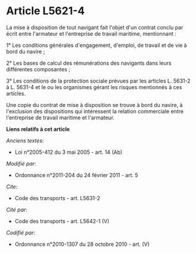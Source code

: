 # Article L5621-4

La mise à disposition de tout navigant fait l'objet d'un contrat conclu par écrit entre l'armateur et l'entreprise de travail
maritime, mentionnant : 

1° Les conditions générales d'engagement, d'emploi, de travail et de vie à bord du navire ; 

2° Les bases de calcul des rémunérations des navigants dans leurs différentes composantes ; 

3° Les conditions de la protection sociale prévues par les articles L. 5631-2 à L. 5631-4 et le ou les organismes gérant les
risques mentionnés à ces articles. 

Une copie du contrat de mise à disposition se trouve à bord du navire, à l'exclusion des dispositions qui intéressent la
relation commerciale entre l'entreprise de travail maritime et l'armateur.

**Liens relatifs à cet article**

_Anciens textes_:

  - Loi n°2005-412 du 3 mai 2005 - art. 14 (Ab)

_Modifié par_:

  - Ordonnance n°2011-204 du 24 février 2011 - art. 5

_Cite_:

  - Code des transports - art. L5631-2

_Cité par_:

  - Code des transports - art. L5642-1 (V)

_Codifié par_:

  - Ordonnance n°2010-1307 du 28 octobre 2010 - art. (V)
